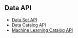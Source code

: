 ## Data API
* [Data Set API][dataset_api]
* [Data Catalog API][data_catalog_api]
* [Machine Learning Catalog API][ml_catalog_api]

[dataset_api]: https://github.com/Anzumana/Simple-ML/wiki/Dataset-API
[data_catalog_api]: https://github.com/Anzumana/Simple-ML/wiki/Data-Catalog-API
[ml_catalog_api]: https://github.com/Anzumana/Simple-ML/wiki/Machine-Learning-Catalog-API